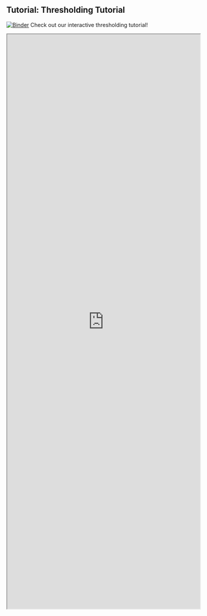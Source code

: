 ## Tutorial: Thresholding Tutorial

[![Binder](https://mybinder.org/badge_logo.svg)](https://mybinder.org/v2/gh/danforthcenter/plantcv-tutorial-threshold/HEAD?labpath=index.ipynb) Check out our interactive thresholding tutorial! 

<iframe src="https://nbviewer.jupyter.org/github/danforthcenter/plantcv-tutorial-threshold/blob/main/index.ipynb" width="100%" height="1500px"></iframe>

